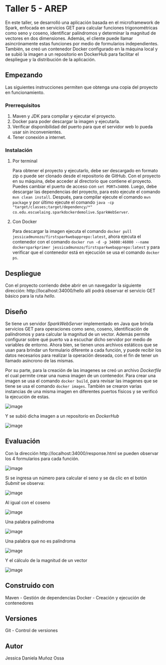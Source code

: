 # Taller 5 - AREP
En este taller, se desarrolló una aplicación basada en el microframework de Spark, enfocada en servicios GET para calcular funciones trigonométricas como seno y coseno, 
identificar palíndromos y determinar la magnitud de vectores en dos dimensiones. Además, el cliente puede llamar asincrónamente estas funciones por medio de formularios 
independientes. También, se creó un contenedor Docker configurado en la máquina local y se subió la imagen a un repositorio en DockerHub para facilitar el despliegue y 
la distribución de la aplicación.

## Empezando
Las siguientes instrucciones permiten que obtenga una copia del proyecto en funcionamiento.

### Prerrequisitos
1. Maven y JDK para compilar y ejecutar el proyecto.
2. Docker para poder descargar la imagen y ejecutarla.
3. Verificar disponibilidad del puerto para que el servidor web lo pueda usar sin inconvenientes.
4. Tener conexión a internet.

### Instalación
1. Por terminal
   
   Para obtener el proyecto y ejecutarlo, debe ser descargado en formato zip o puede ser clonado desde el repositorio de GitHub. Con el proyecto en su máquina,
   debe acceder al directorio que contiene el proyecto. Puedes cambiar el puerto de acceso con `set PORT=34000`. Luego, debe descargar
   las dependencias del proyecto, para esto ejecute el comando `mvn clean install`. Después, para compilar ejecute el comando `mvn package` y por último ejecute el comando
   `java -cp "target/classes;target/dependency/*" co.edu.escuelaing.sparkdockerdemolive.SparkWebServer`.
   
3. Con Docker
   
   Para descargar la imagen ejecuta el comando `docker pull jessicadmunozo/firstsparkwebapprepo:latest`, ahora ejecuta el contenedor con el comando 
   `docker run -d -p 34000:46000 --name dockersparkprimer jessicadmunozo/firstsparkwebapprepo:latest` y para verificar que el contenedor está en ejecución se usa el comando
   `docker ps`.

## Despliegue
Con el proyecto corriendo debe abrir en un navegador la siguiente dirección: http://localhost:34000/hello allí podrá observar el servicio GET básico para la ruta *hello*.

## Diseño
Se tiene un servidor *SparkWebServer* implementado en Java que brinda servicios GET para operaciones como seno, coseno, identificación de palíndromos y para
calcular la magnitud de un vector. Además permite configurar sobre qué puerto va a escuchar dicho servidor por medio de variables de entorno. Ahora bien, se tienen unos
archivos estáticos que se usan para brindar un formulario diferente a cada función, y puede recibir los datos necesarios para realizar la operación deseada, con el fin de
tener un llamado asíncrono de las mismas. 

Por su parte, para la creación de las imagenes se creó un archivo *Dockerfile* el cual permite crear una nueva imagen de un contenedor. Para crear una imagen se usa el 
comando `docker build`, para revisar las imagenes que se tiene se usa el comando `docker images`. También se crearon varias instancias de una misma imagen en
diferentes puertos físicos y se verificó la ejecución de estas. 

![image](https://github.com/JessicaDMunozO/Taller5-AREP/assets/123814482/7b805612-5b4a-4ffd-94e1-225df7844459)

Y se subió dicha imagen a un repositorio en *DockerHub*

![image](https://github.com/JessicaDMunozO/Taller5-AREP/assets/123814482/fa22fb11-7efd-40bf-a61a-b0912c38a718)

## Evaluación
Con la dirección http://localhost:34000/response.html se pueden observar los 4 formularios para cada función.

![image](https://github.com/JessicaDMunozO/Taller5-AREP/assets/123814482/f857856d-13b9-426a-817c-391a09e1f0db)

Si se ingresa un número para calcular el seno y se da clic en el botón *Submit* se observa:

![image](https://github.com/JessicaDMunozO/Taller5-AREP/assets/123814482/4ce422b4-a0eb-4dc8-81bb-e28d67e4a402)

Al igual con el coseno

![image](https://github.com/JessicaDMunozO/Taller5-AREP/assets/123814482/8e7aa63c-d257-4ddc-8663-0b6c22c0ccd4)

Una palabra palíndroma 

![image](https://github.com/JessicaDMunozO/Taller5-AREP/assets/123814482/f012b26b-6156-4e65-9a34-5295014a78c1)

Una palabra que no es palíndroma

![image](https://github.com/JessicaDMunozO/Taller5-AREP/assets/123814482/ad1318f7-e79c-4c3b-a6f2-eb97901216f2)

Y el cálculo de la magnitud de un vector

![image](https://github.com/JessicaDMunozO/Taller5-AREP/assets/123814482/fbea74da-84c1-48fa-b031-d2f693bfed37)

## Construido con
Maven - Gestión de dependencias
Docker - Creación y ejecución de contenedores

## Versiones
Git - Control de versiones

## Autor
Jessica Daniela Muñoz Ossa




